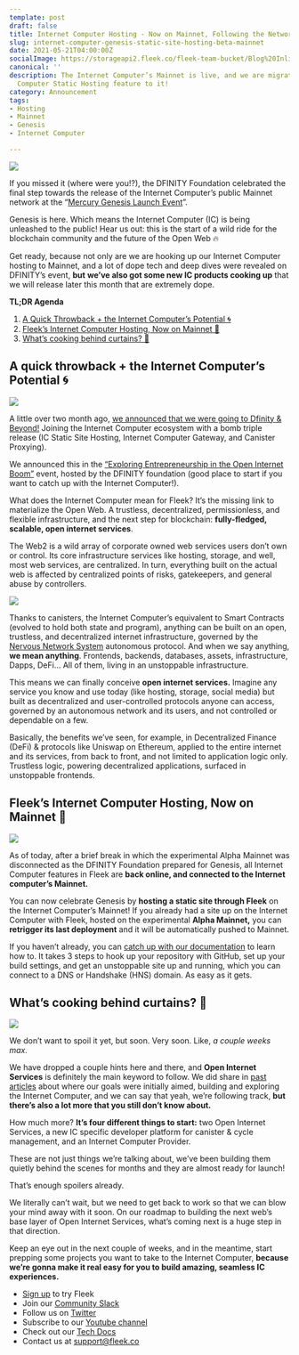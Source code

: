 ```yaml
---
template: post
draft: false
title: Internet Computer Hosting - Now on Mainnet, Following the Network's Genesis!
slug: internet-computer-genesis-static-site-hosting-beta-mainnet
date: 2021-05-21T04:00:00Z
socialImage: https://storageapi2.fleek.co/fleek-team-bucket/Blog%20Inline/mainnet-hosting.png
canonical: ''
description: The Internet Computer’s Mainnet is live, and we are migrating our Internet
  Computer Static Hosting feature to it!
category: Announcement
tags:
- Hosting
- Mainnet
- Genesis
- Internet Computer

---
```

![](https://storageapi2.fleek.co/fleek-team-bucket/Blog%20Inline/mainnet-hosting.png)

If you missed it (where were you!?), the DFINITY Foundation celebrated the final step towards the release of the Internet Computer’s public Mainnet network at the “[Mercury Genesis Launch Event](https://dfinity.org/mercury/)”.

Genesis is here. Which means the Internet Computer (IC) is being unleashed to the public! Hear us out: this is the start of a wild ride for the blockchain community and the future of the Open Web 🔥

Get ready, because not only are we are hooking up our Internet Computer hosting to Mainnet, and a lot of dope tech and deep dives were revealed on DFINITY’s event, **but** **we’ve also got some new IC products cooking up** that we will release later this month that are extremely dope.

**TL;DR Agenda**

1. [A Quick Throwback + the Internet Computer’s Potential 🌀](#a-quick-throwback--the-internet-computers-potential-)
2. [Fleek’s Internet Computer Hosting, Now on Mainnet 🚀](#fleeks-internet-computer-hosting-now-on-mainnet-)
3. [What’s cooking behind curtains? 🥘](#whats-cooking-behind-curtains-🥘)

## A quick throwback + the Internet Computer’s Potential **🌀**

![](https://storageapi2.fleek.co/fleek-team-bucket/Blog%20Inline/Dfinity+Fleek.png)

A little over two month ago, [we announced that we were going to Dfinity & Beyond!](https://blog.fleek.co/posts/to-dfinity-and-beyond-dfinity-frontend-hosting) Joining the Internet Computer ecosystem with a bomb triple release (IC Static Site Hosting, Internet Computer Gateway, and Canister Proxying).

We announced this in the [“Exploring Entrepreneurship in the Open Internet Boom”](https://dfinity.org/techcrunch/) event, hosted by the DFINITY foundation (good place to start if you want to catch up with the Internet Computer!).

What does the Internet Computer mean for Fleek? It’s the missing link to materialize the Open Web. A trustless, decentralized, permissionless, and flexible infrastructure, and the next step for blockchain: **fully-fledged, scalable, open internet services**.

The Web2 is a wild array of corporate owned web services users don’t own or control. Its core infrastructure services like hosting, storage, and well, most web services, are centralized. In turn, everything built on the actual web is affected by centralized points of risks, gatekeepers, and general abuse by controllers.

![](https://storageapi2.fleek.co/fleek-team-bucket/web2.gif)

Thanks to canisters, the Internet Computer’s equivalent to Smart Contracts (evolved to hold both state and program), anything can be built on an open, trustless, and decentralized internet infrastructure, governed by the [Nervous Network System](https://dfinity.org/faq/network-nervous-system-(nns)) autonomous protocol. And when we say anything, **we mean anything**. Frontends, backends, databases, assets, infrastructure, Dapps, DeFi... All of them, living in an unstoppable infrastructure.

This means we can finally conceive **open internet services.** Imagine any service you know and use today (like hosting, storage, social media) but built as decentralized and user-controlled protocols anyone can access, governed by an autonomous network and its users, and not controlled or dependable on a few.

Basically, the benefits we’ve seen, for example, in Decentralized Finance (DeFi) & protocols like Uniswap on Ethereum, applied to the entire internet and its services, from back to front, and not limited to application logic only. Trustless logic, powering decentralized applications, surfaced in unstoppable frontends.

## Fleek’s Internet Computer Hosting, Now on Mainnet 🚀

![](https://storageapi2.fleek.co/fleek-team-bucket/Blog%20Inline/rocket.webp)

As of today, after a brief break in which the experimental Alpha Mainnet was disconnected as the DFINITY Foundation prepared for Genesis, all Internet Computer features in Fleek are **back online, and connected to the Internet computer’s Mainnet.**

You can now celebrate Genesis by **hosting a static site through Fleek** on the Internet Computer’s Mainnet! If you already had a site up on the Internet Computer with Fleek, hosted on the experimental **Alpha Mainnet,** you can **retrigger its last deployment** and it will be automatically pushed to Mainnet.

If you haven’t already, you can [catch up with our documentation](https://docs.fleek.co/internet-computer-hosting/overview/) to learn how to. It takes 3 steps to hook up your repository with GitHub, set up your build settings, and get an unstoppable site up and running, which you can connect to a DNS or Handshake (HNS) domain. As easy as it gets.

## What’s cooking behind curtains? 🥘

![](https://storageapi2.fleek.co/fleek-team-bucket/Blog%20Inline/no-idea.gif)

We don’t want to spoil it yet, but soon. Very soon. Like, _a couple weeks max._

We have dropped a couple hints here and there, and **Open Internet Services** is definitely the main keyword to follow. We did share in [past articles](https://blog.fleek.co/posts/to-dfinity-and-beyond-dfinity-frontend-hosting#next-steps-building-canister-based-services) about where our goals were initially aimed, building and exploring the Internet Computer, and we can say that yeah, we’re following track, **but there’s also a lot more that you still don’t know about.**

How much more? **It’s four different things to start:** two Open Internet Services, a new IC specific developer platform for canister & cycle management, and an Internet Computer Provider.

These are not just things we’re talking about, we’ve been building them quietly behind the scenes for months and they are almost ready for launch!

That’s enough spoilers already.

We literally can’t wait, but we need to get back to work so that we can blow your mind away with it soon. On our roadmap to building the next web’s base layer of Open Internet Services, what’s coming next is a huge step in that direction.

Keep an eye out in the next couple of weeks, and in the meantime, start prepping some projects you want to take to the Internet Computer, **because we’re gonna make it real easy for you to build amazing, seamless IC experiences.**

* [Sign up](https://app.fleek.co/) to try Fleek
* Join our [Community Slack](https://slack.fleek.co/)
* Follow us on [Twitter](https://twitter.com/FleekHQ)
* Subscribe to our [Youtube channel](https://www.youtube.com/channel/UCBzlwYM0JjZpjDZ52-SLUmw)
* Check out our [Tech Docs](https://docs.fleek.co/)
* Contact us at support@fleek.co